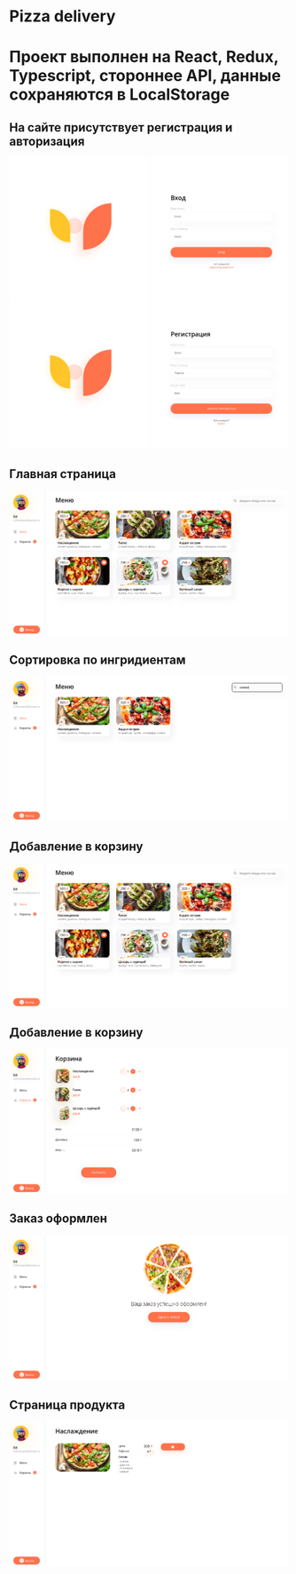 <h1>Pizza delivery</h1>
<h1>Проект выполнен на React, Redux, Typescript, стороннее API, данные сохраняются в LocalStorage</h1>


<h2>На сайте присутствует регистрация и авторизация</h2>

![Авторизация](https://github.com/EdKhismatov/order_pizza/blob/main/pizza-app/public/фото/вход.png)
![Регистрация](https://github.com/EdKhismatov/order_pizza/blob/main/pizza-app/public/фото/регистрация.png)

<h2>Главная страница</h2>

![Главная](https://github.com/EdKhismatov/order_pizza/blob/main/pizza-app/public/фото/главная%20страница.png)


<h2>Сортировка по ингридиентам</h2>

![Сортировка](https://github.com/EdKhismatov/order_pizza/blob/main/pizza-app/public/фото/сортировка.png)


<h2>Добавление в корзину</h2>

![добавление в корзину](https://github.com/EdKhismatov/order_pizza/blob/main/pizza-app/public/фото/добавление%20в%20корзину.png)


<h2>Добавление в корзину</h2>

![Корзина](https://github.com/EdKhismatov/order_pizza/blob/main/pizza-app/public/фото/корзина.png)


<h2>Заказ оформлен</h2>

![Оформление](https://github.com/EdKhismatov/order_pizza/blob/main/pizza-app/public/фото/оформление.png)


<h2>Страница продукта</h2>

![Оформление](https://github.com/EdKhismatov/order_pizza/blob/main/pizza-app/public/фото/продукт.png)
